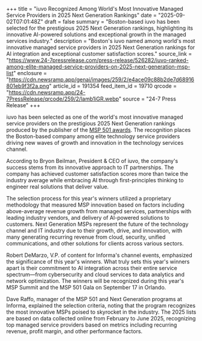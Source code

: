 +++
title = "iuvo Recognized Among World's Most Innovative Managed Service Providers in 2025 Next Generation Rankings"
date = "2025-09-02T07:01:48Z"
draft = false
summary = "Boston-based iuvo has been selected for the prestigious 2025 Next Generation rankings, highlighting its innovative AI-powered solutions and exceptional growth in the managed services industry."
description = "Boston's iuvo named among world's most innovative managed service providers in 2025 Next Generation rankings for AI integration and exceptional customer satisfaction scores."
source_link = "https://www.24-7pressrelease.com/press-release/526282/iuvo-ranked-among-elite-managed-service-providers-on-2025-next-generation-msp-list"
enclosure = "https://cdn.newsramp.app/genai/images/259/2/e4ace09c88b2de7d68916801eb9f3f2a.png"
article_id = 191354
feed_item_id = 19710
qrcode = "https://cdn.newsramp.app/24-7PressRelease/qrcode/259/2/lamb1iGR.webp"
source = "24-7 Press Release"
+++

<p>iuvo has been selected as one of the world's most innovative managed service providers on the prestigious 2025 Next Generation rankings produced by the publisher of the <a href="https://www.msp501.com" rel="nofollow" target="_blank">MSP 501 awards</a>. The recognition places the Boston-based company among elite technology service providers driving new waves of growth and innovation in the technology services channel.</p><p>According to Bryon Beilman, President & CEO of iuvo, the company's success stems from its innovative approach to IT partnerships. The company has achieved customer satisfaction scores more than twice the industry average while embracing AI through first-principles thinking to engineer real solutions that deliver value.</p><p>The selection process for this year's winners utilized a proprietary methodology that measured MSP innovation based on factors including above-average revenue growth from managed services, partnerships with leading industry vendors, and delivery of AI-powered solutions to customers. Next Generation MSPs represent the future of the technology channel and IT industry due to their growth, drive, and innovation, with many generating recurring revenue from cloud, security, unified communications, and other solutions for clients across various sectors.</p><p>Robert DeMarzo, V.P. of content for Informa's channel events, emphasized the significance of this year's winners. What truly sets this year's winners apart is their commitment to AI integration across their entire service spectrum—from cybersecurity and cloud services to data analytics and network optimization. The winners will be recognized during this year's MSP Summit and the MSP 501 Gala on September 17 in Orlando.</p><p>Dave Raffo, manager of the MSP 501 and Next Generation programs at Informa, explained the selection criteria, noting that the program recognizes the most innovative MSPs poised to skyrocket in the industry. The 2025 lists are based on data collected online from February to June 2025, recognizing top managed service providers based on metrics including recurring revenue, profit margin, and other performance factors.</p>